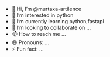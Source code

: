 - 👋 Hi, I’m @murtaxa-artilence
- 👀 I’m interested in python
- 🌱 I’m currently learning python,fastapi
- 💞️ I’m looking to collaborate on ...
- 📫 How to reach me ...
- 😄 Pronouns: ...
- ⚡ Fun fact: ...

<!---
murtaxa-artilence/murtaxa-artilence is a ✨ special ✨ repository because its `README.md` (this file) appears on your GitHub profile.
You can click the Preview link to take a look at your changes.
--->

